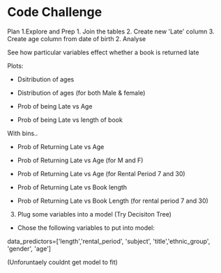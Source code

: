 # Code Challenge

Plan
1.Explore and Prep
    1. Join the tables
    2. Create new 'Late' column
    3. Create age column from date of birth
2. Analyse

See how particular variables effect whether a book is returned late

Plots:

* Dsitribution of ages
* Distribution of ages (for both Male & female)

* Prob of being Late vs Age
* Prob of being Late vs length of book

With bins..

* Prob of Returning Late vs Age
* Prob of Returning Late vs Age (for M and F)
* Prob of Returning Late vs Age (for Rental Period 7 and 30)

* Prob of Returning Late vs Book length
* Prob of Returning Late vs Book Length (for rental period 7 and 30)
    
    

3. Plug some variables into a model (Try Decisiton Tree)
* Chose the following variables to put into model:

data_predictors=['length','rental_period', 'subject', 'title','ethnic_group', 'gender', 'age']

(Unforuntaely couldnt get model to fit)